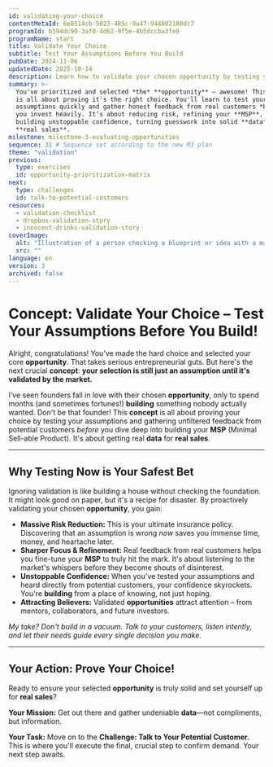 ```yaml
---
id: validating-your-choice
contentMetaId: 6e8514cb-5023-485c-9a47-944602100dc7
programId: b594dc90-3af0-4d62-9f5e-4b5dccba3fe9
programName: start
title: Validate Your Choice
subtitle: Test Your Assumptions Before You Build
pubDate: 2024-11-06
updatedDate: 2025-10-14
description: Learn how to validate your chosen opportunity by testing your assumptions and gathering feedback from potential customers.
summary: >-
  You've prioritized and selected *the* **opportunity** – awesome! This concept
  is all about proving it's the right choice. You'll learn to test your
  assumptions quickly and gather honest feedback from real customers *before*
  you invest heavily. It’s about reducing risk, refining your **MSP**, and
  building unstoppable confidence, turning guesswork into solid **data** for
  **real sales**.
milestone: milestone-3-evaluating-opportunities
sequence: 31 # Sequence set according to the new M3 plan
theme: "validation"
previous:
  type: exercises
  id: opportunity-prioritization-matrix
next:
  type: challenges
  id: talk-to-potential-customers
resources:
  - validation-checklist
  - dropbox-validation-story
  - innocent-drinks-validation-story
coverImage:
  alt: "Illustration of a person checking a blueprint or idea with a magnifying glass, symbolizing validation and testing assumptions."
  src: ""
language: en
version: 3
archived: false
---
```


# Concept: Validate Your Choice – Test Your Assumptions Before You Build!

Alright, congratulations! You’ve made the hard choice and selected your core **opportunity**. That takes serious entrepreneurial guts. But here's the next crucial **concept**: **your selection is still just an assumption until it's validated by the market.**

I’ve seen founders fall in love with their chosen **opportunity**, only to spend months (and sometimes fortunes!) **building** something nobody actually wanted. Don't be that founder! This **concept** is all about proving your choice by testing your assumptions and gathering unfiltered feedback from potential customers *before* you dive deep into building your **MSP** (Minimal Sell-able Product). It's about getting real **data** for **real sales**.

---

## Why Testing Now is Your Safest Bet

Ignoring validation is like building a house without checking the foundation. It might look good on paper, but it's a recipe for disaster. By proactively validating your chosen **opportunity**, you gain:

* **Massive Risk Reduction:** This is your ultimate insurance policy. Discovering that an assumption is wrong *now* saves you immense time, money, and heartache later.
* **Sharper Focus & Refinement:** Real feedback from real customers helps you fine-tune your **MSP** to truly hit the mark. It's about listening to the market's whispers before they become shouts of disinterest.
* **Unstoppable Confidence:** When you've tested your assumptions and heard directly from potential customers, your confidence skyrockets. You're **building** from a place of knowing, not just hoping.
* **Attracting Believers:** Validated **opportunities** attract attention – from mentors, collaborators, and future investors.

*My take? Don't build in a vacuum. Talk to your customers, listen intently, and let their needs guide every single decision you make.*

---

## Your Action: Prove Your Choice!

Ready to ensure your selected **opportunity** is truly solid and set yourself up for **real sales**?

**Your Mission:** Get out there and gather undeniable **data**—not compliments, but information.

**Your Task:** Move on to the **Challenge: Talk to Your Potential Customer.** This is where you'll execute the final, crucial step to confirm demand. Your next step awaits.
